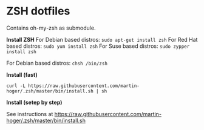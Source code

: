 # ZSH dotfiles 
Contains oh-my-zsh as submodule.

**Install ZSH**
For Debian based distros: `sudo apt-get install zsh`
For Red Hat based distros: `sudo yum install zsh`
For Suse based distros: `sudo zypper install zsh`

For Debian based distros: `chsh /bin/zsh`

**Install (fast)**

    curl -L https://raw.githubusercontent.com/martin-hoger/.zsh/master/bin/install.sh | sh


**Install (setep by step)**

See instructions at https://raw.githubusercontent.com/martin-hoger/.zsh/master/bin/install.sh
